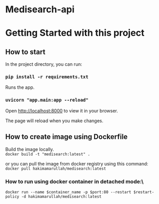 # Medisearch-api
# Getting Started with this project

## How to start

In the project directory, you can run:

### `pip install -r requirements.txt`

Runs the app.
### `uvicorn "app.main:app --reload"`
Open [http://localhost:8000](http://localhost:8000) to view it in your browser.

The page will reload when you make changes.




## How to create image using Dockerfile

Build the image locally.\
`docker build -t "medisearch:latest" .`

or you can pull the image from docker registry using this command:\
`docker pull hakimamarullah/medisearch:latest`


### How to run using docker container in detached mode:\
`docker run --name $container_name -p $port:80 --restart $restart-policy -d hakimamarullah/medisearch:latest`

